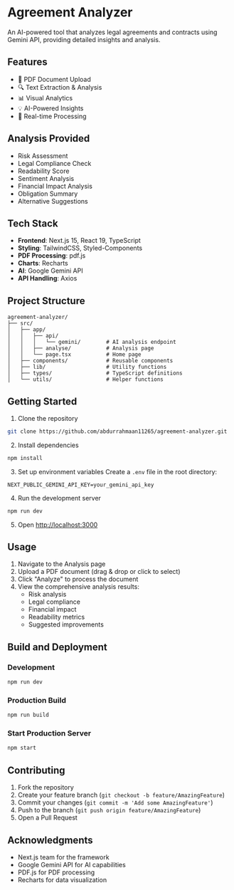 # Agreement Analyzer

An AI-powered tool that analyzes legal agreements and contracts using Gemini API, providing detailed insights and analysis.

## Features

- 📄 PDF Document Upload
- 🔍 Text Extraction & Analysis
- 📊 Visual Analytics
- 💡 AI-Powered Insights
- 🚀 Real-time Processing

## Analysis Provided

- Risk Assessment
- Legal Compliance Check
- Readability Score
- Sentiment Analysis
- Financial Impact Analysis
- Obligation Summary
- Alternative Suggestions

## Tech Stack

- **Frontend**: Next.js 15, React 19, TypeScript
- **Styling**: TailwindCSS, Styled-Components
- **PDF Processing**: pdf.js
- **Charts**: Recharts
- **AI**: Google Gemini API
- **API Handling**: Axios

## Project Structure

```
agreement-analyzer/
├── src/
│   ├── app/
│   │   ├── api/
│   │   │   └── gemini/        # AI analysis endpoint
│   │   ├── analyse/           # Analysis page
│   │   └── page.tsx           # Home page
│   ├── components/            # Reusable components
│   ├── lib/                   # Utility functions
│   ├── types/                 # TypeScript definitions
│   └── utils/                 # Helper functions
```

## Getting Started

1. Clone the repository
```bash
git clone https://github.com/abdurrahmaan11265/agreement-analyzer.git
```

2. Install dependencies
```bash
npm install
```

3. Set up environment variables
Create a `.env` file in the root directory:
```env
NEXT_PUBLIC_GEMINI_API_KEY=your_gemini_api_key
```

4. Run the development server
```bash
npm run dev
```

5. Open [http://localhost:3000](http://localhost:3000)

## Usage

1. Navigate to the Analysis page
2. Upload a PDF document (drag & drop or click to select)
3. Click "Analyze" to process the document
4. View the comprehensive analysis results:
   - Risk analysis
   - Legal compliance
   - Financial impact
   - Readability metrics
   - Suggested improvements

## Build and Deployment

### Development
```bash
npm run dev
```

### Production Build
```bash
npm run build
```

### Start Production Server
```bash
npm start
```

## Contributing

1. Fork the repository
2. Create your feature branch (`git checkout -b feature/AmazingFeature`)
3. Commit your changes (`git commit -m 'Add some AmazingFeature'`)
4. Push to the branch (`git push origin feature/AmazingFeature`)
5. Open a Pull Request

## Acknowledgments

- Next.js team for the framework
- Google Gemini API for AI capabilities
- PDF.js for PDF processing
- Recharts for data visualization
